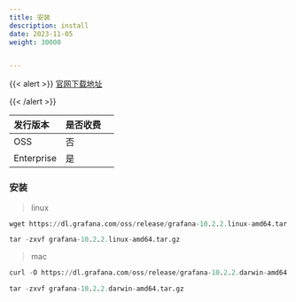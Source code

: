 ```yaml
---
title: 安装
description: install
date: 2023-11-05
weight: 30000


---
```

{{< alert >}}
[官网下载地址](https://grafana.com/grafana/download)



{{< /alert >}}



| 发行版本   | 是否收费 |   |
|:-----------|:--------|:--|
| OSS        | 否       |   |
| Enterprise | 是       |   |





### 安装

> linux
```sql
wget https://dl.grafana.com/oss/release/grafana-10.2.2.linux-amd64.tar.gz

tar -zxvf grafana-10.2.2.linux-amd64.tar.gz
```

> mac
```sql
curl -O https://dl.grafana.com/oss/release/grafana-10.2.2.darwin-amd64.tar.gz

tar -zxvf grafana-10.2.2.darwin-amd64.tar.gz
```




